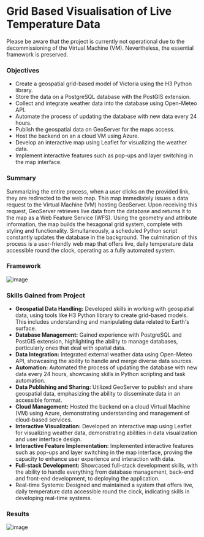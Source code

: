 # Grid Based Visualisation of Live Temperature Data

Please be aware that the project is currently not operational due to the decommissioning of the Virtual Machine (VM). Nevertheless, the essential framework is preserved.

### Objectives
- Create a geospatial grid-based model of Victoria using the H3 Python library.
- Store the data on a PostgreSQL database with the PostGIS extension.
- Collect and integrate weather data into the database using Open-Meteo API.
- Automate the process of updating the database with new data every 24 hours.
- Publish the geospatial data on GeoServer for the maps access.
- Host the backend on an a cloud VM using Azure.
- Develop an interactive map using Leaflet for visualizing the weather data.
- Implement interactive features such as pop-ups and layer switching in the map interface.

### Summary
Summarizing the entire process, when a user clicks on the provided link, they are redirected to the web map. This map immediately
issues a data request to the Virtual Machine (VM) hosting GeoServer. Upon receiving this request, GeoServer retrieves live data
from the database and returns it to the map as a Web Feature Service (WFS). Using the geometry and attribute information, the
map builds the hexagonal grid system, complete with styling and functionality. Simultaneously, a scheduled Python script constantly
updates the database in the background. The culmination of this process is a user-friendly web map that offers live, daily
temperature data accessible round the clock, operating as a fully automated system.

### Framework
![image](https://github.com/chrisxj33/TemperatureGrid-Victoria/assets/53899548/d5916f06-3537-44a1-b3eb-2c0e22060db0)

### Skills Gained from Project

- **Geospatial Data Handling:** Developed skills in working with geospatial data, using tools like H3 Python library to create grid-based models. This includes understanding and manipulating data related to Earth's surface.
- **Database Management:** Gained experience with PostgreSQL and PostGIS extension, highlighting the ability to manage databases, particularly ones that deal with spatial data.
- **Data Integration:** Integrated external weather data using Open-Meteo API, showcasing the ability to handle and merge diverse data sources.
- **Automation:** Automated the process of updating the database with new data every 24 hours, showcasing skills in Python scripting and task automation.
- **Data Publishing and Sharing:** Utilized GeoServer to publish and share geospatial data, emphasizing the ability to disseminate data in an accessible format.
- **Cloud Management:** Hosted the backend on a cloud Virtual Machine (VM) using Azure, demonstrating understanding and management of cloud-based services.
- **Interactive Visualization:** Developed an interactive map using Leaflet for visualizing weather data, demonstrating abilities in data visualization and user interface design.
- **Interactive Feature Implementation:** Implemented interactive features such as pop-ups and layer switching in the map interface, proving the capacity to enhance user experience and interaction with data.
- **Full-stack Development:** Showcased full-stack development skills, with the ability to handle everything from database management, back-end and front-end development, to deploying the application.
- Real-time Systems: Designed and maintained a system that offers live, daily temperature data accessible round the clock, indicating skills in developing real-time systems.

### Results

![image](https://github.com/chrisxj33/TemperatureGrid-Victoria/assets/53899548/fc62b609-431a-46bd-add8-3842daece8df)
